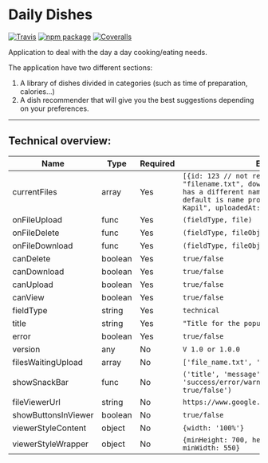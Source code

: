 # Daily Dishes

[![Travis][build-badge]][build]
[![npm package][npm-badge]][npm]
[![Coveralls][coveralls-badge]][coveralls]

Application to deal with the day a day cooking/eating needs.

The application have two different sections:

1. A library of dishes divided in categories (such as time of preparation, calories...)
2. A dish recommender that will give you the best suggestions depending on your preferences.


---

Technical overview:
- 

[build-badge]: https://img.shields.io/travis/user/repo/master.png?style=flat-square
[build]: https://travis-ci.org/user/repo

[npm-badge]: https://img.shields.io/npm/v/npm-package.png?style=flat-square
[npm]: https://www.npmjs.org/package/npm-package

[coveralls-badge]: https://img.shields.io/coveralls/user/repo/master.png?style=flat-square
[coveralls]: https://coveralls.io/github/user/repo

|  **Name** | **Type**  | **Required**  | **Example**  |  **Description** |
|---|---|---|---|---|
|  currentFiles | array  | Yes  | `[{id: 123 // not required, name: "filename.txt", downloadName: "when the file has a different name in file system" // default is name property, uploadedBy: "Varij Kapil", uploadedAt: 13:11:2020T12:30:22}]`  |   |
|  onFileUpload |  func | Yes  | `(fieldType, file)`  |   |
|  onFileDelete | func  | Yes  | `(fieldType, fileObject)`  |   |
|  onFileDownload | func  | Yes  | `(fieldType, fileObject)`  |   |
|  canDelete | boolean  | Yes  | `true/false`  |   |
|  canDownload | boolean  | Yes  | `true/false`  |   |
|  canUpload | boolean  | Yes  | `true/false`  |   |
|  canView | boolean  | Yes  | `true/false`  |   |
|  fieldType | string  | Yes  | `technical`  |   |
|  title | string  | Yes  | `"Title for the popup"`  |   |
|  error | boolean  | Yes  | `true/false`  |   |
|  version | any  | No  | `V 1.0 or 1.0.0`  |   |
|  filesWaitingUpload | array  | No  | `['file_name.txt', 'another_file.txt']`  |   |
|  showSnackBar |  func | No  |  `('title', 'message', 'success/error/warning/info', 'redirect: true/false')` |   |
|  fileViewerUrl | string  | No  | `https://www.google.com/path/to/image/folder/`  |   |
|  showButtonsInViewer |  boolean | No  | `true/false`  |   |
|  viewerStyleContent | object  | No  | `{width: '100%'}`  |   |
|  viewerStyleWrapper | object  | No  | `{minHeight: 700, height: 700, width: 550, minWidth: 550}`  |   |